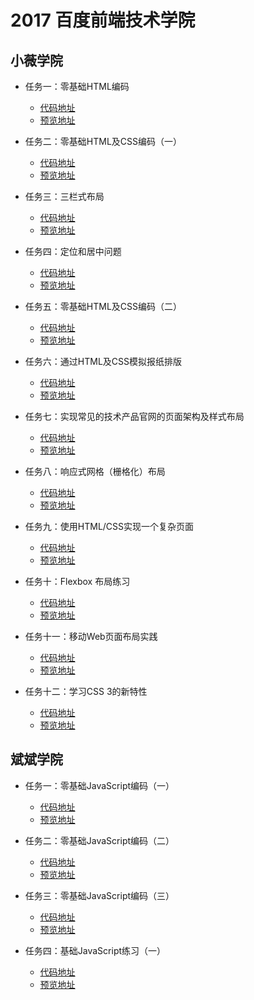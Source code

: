# 2017 百度前端技术学院
## 小薇学院
- 任务一：零基础HTML编码

    - [代码地址](https://github.com/JimHoo/baidu-ife/blob/gh-pages/XiaoweiSchool/task1)
    - [预览地址](https://jimhoo.github.io/baidu-ife/XiaoweiSchool/task1/task1.html)

- 任务二：零基础HTML及CSS编码（一）

    - [代码地址](https://github.com/JimHoo/baidu-ife/blob/gh-pages/XiaoweiSchool/task2)
    - [预览地址](https://jimhoo.github.io/baidu-ife/XiaoweiSchool/task2/task2.html)

- 任务三：三栏式布局

    - [代码地址](https://github.com/JimHoo/baidu-ife/blob/gh-pages/XiaoweiSchool/task3)
    - [预览地址](https://jimhoo.github.io/baidu-ife/XiaoweiSchool/task3/task3.html)

- 任务四：定位和居中问题

    - [代码地址](https://github.com/JimHoo/baidu-ife/blob/gh-pages/XiaoweiSchool/task4)
    - [预览地址](https://jimhoo.github.io/baidu-ife/XiaoweiSchool/task4/task4.html)

- 任务五：零基础HTML及CSS编码（二）

    - [代码地址](https://github.com/JimHoo/baidu-ife/blob/gh-pages/XiaoweiSchool/task5)
    - [预览地址](https://jimhoo.github.io/baidu-ife/XiaoweiSchool/task5/task5.html)

- 任务六：通过HTML及CSS模拟报纸排版

    - [代码地址](https://github.com/JimHoo/baidu-ife/blob/gh-pages/XiaoweiSchool/task6)
    - [预览地址](https://jimhoo.github.io/baidu-ife/XiaoweiSchool/task6/task6.html)

- 任务七：实现常见的技术产品官网的页面架构及样式布局

    - [代码地址](https://github.com/JimHoo/baidu-ife/blob/gh-pages/XiaoweiSchool/task7)
    - [预览地址](https://jimhoo.github.io/baidu-ife/XiaoweiSchool/task7/task7.html)

- 任务八：响应式网格（栅格化）布局

    - [代码地址](https://github.com/JimHoo/baidu-ife/blob/gh-pages/XiaoweiSchool/task8)
    - [预览地址](https://jimhoo.github.io/baidu-ife/XiaoweiSchool/task8/task8.html)  

- 任务九：使用HTML/CSS实现一个复杂页面

    - [代码地址](https://github.com/JimHoo/baidu-ife/blob/gh-pages/XiaoweiSchool/task9)
    - [预览地址](https://jimhoo.github.io/baidu-ife/XiaoweiSchool/task9/task9.html)

- 任务十：Flexbox 布局练习
    - [代码地址](https://github.com/JimHoo/baidu-ife/blob/gh-pages/XiaoweiSchool/task10)
    - [预览地址](https://jimhoo.github.io/baidu-ife/XiaoweiSchool/task10/task10.html)  

- 任务十一：移动Web页面布局实践
    - [代码地址](https://github.com/JimHoo/baidu-ife/blob/gh-pages/XiaoweiSchool/task11)
    - [预览地址](https://jimhoo.github.io/baidu-ife/XiaoweiSchool/task11/task11.html)  

- 任务十二：学习CSS 3的新特性
    - [代码地址](https://github.com/JimHoo/baidu-ife/blob/gh-pages/XiaoweiSchool/task12/task12.html)
    - [预览地址](https://jimhoo.github.io/baidu-ife/XiaoweiSchool/task12/task12.html)  

## 斌斌学院
- 任务一：零基础JavaScript编码（一）
    - [代码地址](https://github.com/JimHoo/baidu-ife/blob/gh-pages/BinbinSchool/task1/task1.html)
    - [预览地址](https://jimhoo.github.io/baidu-ife/BinbinSchool/task1/task1.html)  

- 任务二：零基础JavaScript编码（二）
    - [代码地址](https://github.com/JimHoo/baidu-ife/blob/gh-pages/BinbinSchool/task2/task2.html)
    - [预览地址](https://jimhoo.github.io/baidu-ife/BinbinSchool/task2/task2.html)  

- 任务三：零基础JavaScript编码（三）
    - [代码地址](https://github.com/JimHoo/baidu-ife/blob/gh-pages/BinbinSchool/task3/task3.html)
    - [预览地址](https://jimhoo.github.io/baidu-ife/BinbinSchool/task3/task3.html)  

- 任务四：基础JavaScript练习（一）
    - [代码地址](https://github.com/JimHoo/baidu-ife/blob/gh-pages/BinbinSchool/task4/task4.html)
    - [预览地址](https://jimhoo.github.io/baidu-ife/BinbinSchool/task4/task4.html)  
